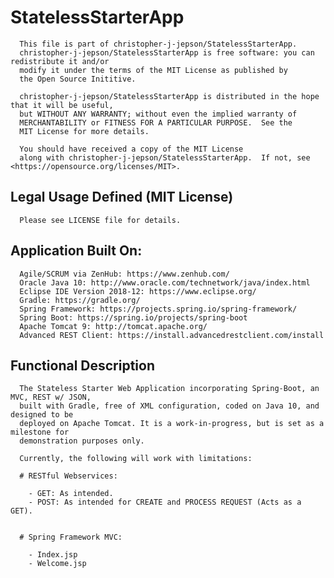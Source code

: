 # StatelessStarterApp


      This file is part of christopher-j-jepson/StatelessStarterApp. 
      christopher-j-jepson/StatelessStarterApp is free software: you can redistribute it and/or
      modify it under the terms of the MIT License as published by
      the Open Source Inititive.
      
      christopher-j-jepson/StatelessStarterApp is distributed in the hope that it will be useful,
      but WITHOUT ANY WARRANTY; without even the implied warranty of 
      MERCHANTABILITY or FITNESS FOR A PARTICULAR PURPOSE.  See the 
      MIT License for more details.
      
      You should have received a copy of the MIT License 
      along with christopher-j-jepson/StatelessStarterApp.  If not, see <https://opensource.org/licenses/MIT>.



   ## Legal Usage Defined (MIT License)   
   
      Please see LICENSE file for details.
      


   ## Application Built On:
   
      Agile/SCRUM via ZenHub: https://www.zenhub.com/
      Oracle Java 10: http://www.oracle.com/technetwork/java/index.html
      Eclipse IDE Version 2018-12: https://www.eclipse.org/
      Gradle: https://gradle.org/
      Spring Framework: https://projects.spring.io/spring-framework/
      Spring Boot: https://spring.io/projects/spring-boot
      Apache Tomcat 9: http://tomcat.apache.org/
      Advanced REST Client: https://install.advancedrestclient.com/install
   
   
   
   ## Functional Description
   
      The Stateless Starter Web Application incorporating Spring-Boot, an MVC, REST w/ JSON, 
      built with Gradle, free of XML configuration, coded on Java 10, and designed to be 
      deployed on Apache Tomcat. It is a work-in-progress, but is set as a milestone for
      demonstration purposes only.
      
      Currently, the following will work with limitations:
      
      # RESTful Webservices:
      
        - GET: As intended.
        - POST: As intended for CREATE and PROCESS REQUEST (Acts as a GET).
      
      
      # Spring Framework MVC:
      
        - Index.jsp
        - Welcome.jsp
